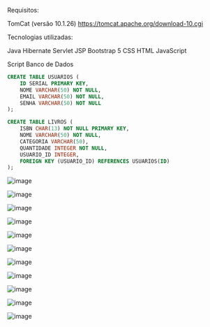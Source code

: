 Requisitos:

TomCat (versão 10.1.26)
https://tomcat.apache.org/download-10.cgi

Tecnologias utilizadas: 

Java
Hibernate
Servlet
JSP
Bootstrap 5 
CSS
HTML
JavaScript

 Script Banco de Dados

```sql
CREATE TABLE USUARIOS (
    ID SERIAL PRIMARY KEY,
    NOME VARCHAR(50) NOT NULL,
    EMAIL VARCHAR(50) NOT NULL,
    SENHA VARCHAR(50) NOT NULL
);

CREATE TABLE LIVROS (
    ISBN CHAR(13) NOT NULL PRIMARY KEY,
    NOME VARCHAR(50) NOT NULL,
    CATEGORIA VARCHAR(50),
    QUANTIDADE INTEGER NOT NULL,
    USUARIO_ID INTEGER,
    FOREIGN KEY (USUARIO_ID) REFERENCES USUARIOS(ID)
);

```
![image](https://github.com/user-attachments/assets/1dfcdd6c-b88b-4567-bb1a-76db9896d577)


![image](https://github.com/user-attachments/assets/c79d7a5d-cf0a-44a9-9944-a3fc4f234b71)


![image](https://github.com/user-attachments/assets/ad3ed830-58f6-49dc-a695-239a46ad98fa)


![image](https://github.com/user-attachments/assets/70b328c2-fd39-4bf1-9db1-ff7c4277c1e9)


![image](https://github.com/user-attachments/assets/62d5ca1f-77d9-4dbc-8a3f-4060149ae5fd)


![image](https://github.com/user-attachments/assets/990968db-0e63-4145-ad0a-93272ddac504)


![image](https://github.com/user-attachments/assets/62014e2b-5b5b-4361-a0ab-9bac1840e971)


![image](https://github.com/user-attachments/assets/7248f6a9-9e20-4e05-b16c-15d83c78fbed)


![image](https://github.com/user-attachments/assets/4cada74b-2eaf-454c-ba95-8c9b9777e4c8)


![image](https://github.com/user-attachments/assets/d3877bd6-6b36-45cb-8dd8-02ea03383681)


![image](https://github.com/user-attachments/assets/102a92dd-e3ec-47cb-98eb-4fb74e7e5e1b)


